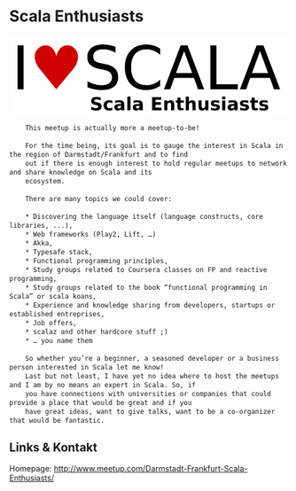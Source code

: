 # Scala Enthusiasts
![Scala Enthusiasts](./scala.logo.png)


        This meetup is actually more a meetup-to-be!

        For the time being, its goal is to gauge the interest in Scala in the region of Darmstadt/Frankfurt and to find
        out if there is enough interest to hold regular meetups to network and share knowledge on Scala and its
        ecosystem.

        There are many topics we could cover:

        * Discovering the language itself (language constructs, core libraries, ...),
        * Web frameworks (Play2, Lift, …)
        * Akka,
        * Typesafe stack,
        * Functional programming principles,
        * Study groups related to Coursera classes on FP and reactive programming,
        * Study groups related to the book “functional programming in Scala” or scala koans,
        * Experience and knowledge sharing from developers, startups or established entreprises,
        * Job offers,
        * scalaz and other hardcore stuff ;)
        * … you name them

        So whether you’re a beginner, a seasoned developer or a business person interested in Scala let me know!
        Last but not least, I have yet no idea where to host the meetups and I am by no means an expert in Scala. So, if
        you have connections with universities or companies that could provide a place that would be great and if you
        have great ideas, want to give talks, want to be a co-organizer that would be fantastic.
    

## Links &amp; Kontakt

Homepage: <http://www.meetup.com/Darmstadt-Frankfurt-Scala-Enthusiasts/>











